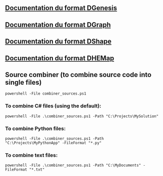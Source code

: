 ## [Documentation du format DGenesis](DGenesis/readme.md)

## [Documentation du format DGraph](DGRAPH.md)

## [Documentation du format DShape](DSHAPE.md)

## [Documentation du format DHEMap](DHEMAP.md)

## Source combiner (to combine source code into single files)

```
powershell -File combiner_sources.ps1
```

### To combine C# files (using the default):

```
powershell -File .\combiner_sources.ps1 -Path "C:\Projects\MySolution"
```

### To combine Python files:

```
powershell -File .\combiner_sources.ps1 -Path "C:\Projects\MyPythonApp" -FileFormat "*.py"
```

### To combine text files:

```
powershell -File .\combiner_sources.ps1 -Path "C:\MyDocuments" -FileFormat "*.txt"
```
